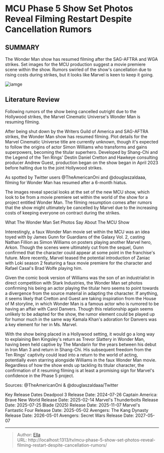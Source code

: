 # MCU Phase 5 Show Set Photos Reveal Filming Restart Despite Cancellation Rumors


## SUMMARY 



  The Wonder Man show has resumed filming after the SAG-AFTRA and WGA strikes.   Set images for the MCU production suggest a movie premiere scene within the show.   Rumors swirled of the show&#39;s cancellation due to rising costs during strikes, but it looks like Marvel is keen to keep it going.  

![iamge](https://static1.srcdn.com/wordpress/wp-content/uploads/2024/01/loki-and-daredevil-looking-at-yahya-abdul-mateen-ii-in-wonder-man-header.jpg)

## Literature Review
Following rumors of the show being cancelled outright due to the Hollywood strikes, the Marvel Cinematic Universe&#39;s Wonder Man is resuming filming.




After being shut down by the Writers Guild of America and SAG-AFTRA strikes, the Wonder Man show has resumed filming. Plot details for the Marvel Cinematic Universe title are currently unknown, though it&#39;s expected to follow the origins of actor Simon Williams who transforms and gains superpowers, becoming the titular superhero. Developed by Shang-Chi and the Legend of the Ten Rings&#39; Destin Daniel Cretton and Hawkeye consulting producer Andrew Guest, production began on the show began in April 2023 before halting due to the joint Hollywood strikes.




As spotted by Twitter users @TheAmericanOni and @douglaszaldaaa, filming for Wonder Man has resumed after a 6-month hiatus.


 


 

The images reveal special looks at the set of the new MCU show, which look to be from a movie premiere set within the world of the show for a project entitled Wonder Man. The filming resumption comes after rumors that the show might ultimately be cancelled by Marvel due to the increasing costs of keeping everyone on contract during the strikes.


 What The Wonder Man Set Photos Say About The MCU Show 
          




Interestingly, a faux Wonder Man movie set within the MCU was an idea toyed with by James Gunn for Guardians of the Galaxy Vol. 2, casting Nathan Fillion as Simon Williams on posters playing another Marvel hero, Arkon. Though the scenes were ultimately cut from the sequel, Gunn confirmed that the character could appear at some point in the franchise&#39;s future. More recently, Marvel teased the potential introduction of Zaniac with Loki season 2 featuring a faux movie premiere for the character and Rafael Casal&#39;s Brad Wolfe playing him.

Given the comic book version of Williams was the son of an industrialist in direct competition with Stark Industries, the Wonder Man set photos confirming his being an actor playing the titular hero seems to point towards a divergence from the source material in adapting the character. If anything, it seems likely that Cretton and Guest are taking inspiration from the House of M storyline, in which Wonder Man is a famous actor who is rumored to be having an affair with Carol Danvers. Though this relationship again seems unlikely to be adapted for the show, the rumor element could be played up for humor much in the same way Kamala Khan&#39;s adoration for Danvers was a key element for her in Ms. Marvel.




With the show being placed in a Hollywood setting, it would go a long way to explaining Ben Kingsley&#39;s return as Trevor Slattery in Wonder Man, having been held captive by The Mandarin for the years between his debut in Iron Man 3 and return in Shang-Chi. His subsequent freedom from the Ten Rings&#39; captivity could lead into a return to the world of acting, potentially even starring alongside Williams in the faux Wonder Man movie. Regardless of how the show ends up tackling its titular character, the confirmation of it resuming filming is at least a promising sign for Marvel&#39;s confidence in the Phase 5 project.

Sources: @TheAmericanOni &amp; @douglaszaldaaa/Twitter

  Key Release Dates              Deadpool 3 Release Date: 2024-07-26                    Captain America: Brave New World Release Date: 2025-02-14                   Marvel&#39;s Thunderbolts Release Date: 2025-07-25                   Blade (2025) Release Date: 2025-11-07                   Marvel&#39;s Fantastic Four Release Date: 2025-05-02                   Avengers: The Kang Dynasty  Release Date: 2026-05-01                    Avengers: Secret Wars Release Date: 2027-05-07      

---

> Author: [Ella](https://instagram.hk.cn/)  
> URL: http://localhost:1313/tv/mcu-phase-5-show-set-photos-reveal-filming-restart-despite-cancellation-rumors/  


